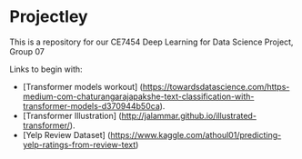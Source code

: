 # Projectley
This is a repository for our CE7454 Deep Learning for Data Science Project, Group 07


Links to begin with:
- [Transformer models workout] (https://towardsdatascience.com/https-medium-com-chaturangarajapakshe-text-classification-with-transformer-models-d370944b50ca). 
- [Transformer Illustration] (http://jalammar.github.io/illustrated-transformer/). 
- [Yelp Review Dataset] (https://www.kaggle.com/athoul01/predicting-yelp-ratings-from-review-text)
